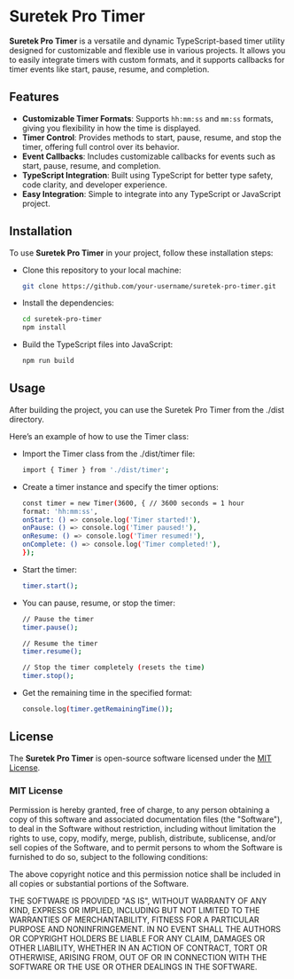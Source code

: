 # Suretek Pro Timer

**Suretek Pro Timer** is a versatile and dynamic TypeScript-based timer utility designed for customizable and flexible use in various projects. It allows you to easily integrate timers with custom formats, and it supports callbacks for timer events like start, pause, resume, and completion.

## Features

- **Customizable Timer Formats**: Supports `hh:mm:ss` and `mm:ss` formats, giving you flexibility in how the time is displayed.
- **Timer Control**: Provides methods to start, pause, resume, and stop the timer, offering full control over its behavior.
- **Event Callbacks**: Includes customizable callbacks for events such as start, pause, resume, and completion.
- **TypeScript Integration**: Built using TypeScript for better type safety, code clarity, and developer experience.
- **Easy Integration**: Simple to integrate into any TypeScript or JavaScript project.

## Installation

To use **Suretek Pro Timer** in your project, follow these installation steps:

- Clone this repository to your local machine:
   ```bash
   git clone https://github.com/your-username/suretek-pro-timer.git

- Install the dependencies:
   ```bash
   cd suretek-pro-timer
   npm install

- Build the TypeScript files into JavaScript:
   ```bash
   npm run build

## Usage
After building the project, you can use the Suretek Pro Timer from the ./dist directory.

Here’s an example of how to use the Timer class:

- Import the Timer class from the ./dist/timer file:
   ```bash
   import { Timer } from './dist/timer';

- Create a timer instance and specify the timer options:
   ```bash
   const timer = new Timer(3600, { // 3600 seconds = 1 hour
  format: 'hh:mm:ss',
  onStart: () => console.log('Timer started!'),
  onPause: () => console.log('Timer paused!'),
  onResume: () => console.log('Timer resumed!'),
  onComplete: () => console.log('Timer completed!'),
  });

- Start the timer:
   ```bash
   timer.start();
   
- You can pause, resume, or stop the timer:
   ```bash
   // Pause the timer
   timer.pause();

   // Resume the timer
   timer.resume();

   // Stop the timer completely (resets the time)
   timer.stop();

- Get the remaining time in the specified format:
  ```bash
  console.log(timer.getRemainingTime());

## License

The **Suretek Pro Timer** is open-source software licensed under the [MIT License](LICENSE).

### MIT License

Permission is hereby granted, free of charge, to any person obtaining a copy
of this software and associated documentation files (the "Software"), to deal
in the Software without restriction, including without limitation the rights
to use, copy, modify, merge, publish, distribute, sublicense, and/or sell
copies of the Software, and to permit persons to whom the Software is
furnished to do so, subject to the following conditions:

The above copyright notice and this permission notice shall be included in all
copies or substantial portions of the Software.

THE SOFTWARE IS PROVIDED "AS IS", WITHOUT WARRANTY OF ANY KIND, EXPRESS OR
IMPLIED, INCLUDING BUT NOT LIMITED TO THE WARRANTIES OF MERCHANTABILITY,
FITNESS FOR A PARTICULAR PURPOSE AND NONINFRINGEMENT. IN NO EVENT SHALL THE
AUTHORS OR COPYRIGHT HOLDERS BE LIABLE FOR ANY CLAIM, DAMAGES OR OTHER
LIABILITY, WHETHER IN AN ACTION OF CONTRACT, TORT OR OTHERWISE, ARISING FROM,
OUT OF OR IN CONNECTION WITH THE SOFTWARE OR THE USE OR OTHER DEALINGS IN THE
SOFTWARE.


